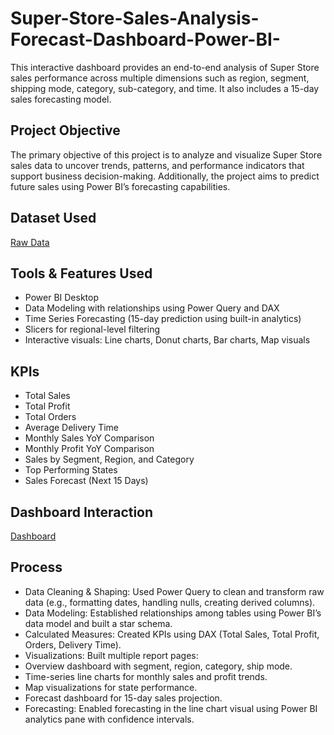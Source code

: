 # Super-Store-Sales-Analysis-Forecast-Dashboard-Power-BI-
This interactive dashboard provides an end-to-end analysis of Super Store sales performance across multiple dimensions such as region, segment, shipping mode, category, sub-category, and time. It also includes a 15-day sales forecasting model.

## Project Objective
The primary objective of this project is to analyze and visualize Super Store sales data to uncover trends, patterns, and performance indicators that support business decision-making. Additionally, the project aims to predict future sales using Power BI’s forecasting capabilities.

## Dataset Used
<a href="https://github.com/yug0537/Super-Store-Sales-Analysis-Forecast-Dashboard-Power-BI-/blob/main/SuperStore_Sales_Dataset.csv">Raw Data<a/>

## Tools & Features Used
- Power BI Desktop
- Data Modeling with relationships using Power Query and DAX
- Time Series Forecasting (15-day prediction using built-in analytics)
- Slicers for regional-level filtering
- Interactive visuals: Line charts, Donut charts, Bar charts, Map visuals

## KPIs
- Total Sales
- Total Profit
- Total Orders
- Average Delivery Time
- Monthly Sales YoY Comparison
- Monthly Profit YoY Comparison
- Sales by Segment, Region, and Category
- Top Performing States
- Sales Forecast (Next 15 Days)

## Dashboard Interaction
<a href="https://github.com/yug0537/Super-Store-Sales-Analysis-Forecast-Dashboard-Power-BI-/blob/main/SuperStore_salesDashboard.pbix">Dashboard<a/>

## Process
- Data Cleaning & Shaping: Used Power Query to clean and transform raw data (e.g., formatting dates, handling nulls, creating derived columns).
- Data Modeling: Established relationships among tables using Power BI’s data model and built a star schema.
- Calculated Measures: Created KPIs using DAX (Total Sales, Total Profit, Orders, Delivery Time).
- Visualizations: Built multiple report pages:
- Overview dashboard with segment, region, category, ship mode.
- Time-series line charts for monthly sales and profit trends.
- Map visualizations for state performance.
- Forecast dashboard for 15-day sales projection.
- Forecasting: Enabled forecasting in the line chart visual using Power BI analytics pane with confidence intervals.



